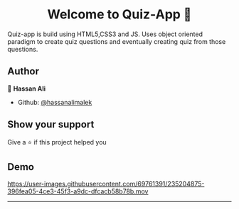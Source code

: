 <h1 align="center">Welcome to Quiz-App 👋</h1>
<p>
</p>

Quiz-app is build using HTML5,CSS3 and JS. Uses object oriented paradigm to create quiz questions and eventually creating quiz from those questions. 

## Author

👤 **Hassan Ali**

* Github: [@hassanalimalek](https://github.com/hassanalimalek)

## Show your support

Give a ⭐️ if this project helped you

## Demo


https://user-images.githubusercontent.com/69761391/235204875-396fea05-4ce3-45f3-a9dc-dfcacb58b78b.mov




***
